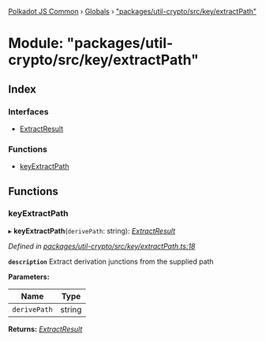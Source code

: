 [Polkadot JS Common](../README.md) › [Globals](../globals.md) › ["packages/util-crypto/src/key/extractPath"](_packages_util_crypto_src_key_extractpath_.md)

# Module: "packages/util-crypto/src/key/extractPath"

## Index

### Interfaces

* [ExtractResult](../interfaces/_packages_util_crypto_src_key_extractpath_.extractresult.md)

### Functions

* [keyExtractPath](_packages_util_crypto_src_key_extractpath_.md#keyextractpath)

## Functions

###  keyExtractPath

▸ **keyExtractPath**(`derivePath`: string): *[ExtractResult](../interfaces/_packages_util_crypto_src_key_extractpath_.extractresult.md)*

*Defined in [packages/util-crypto/src/key/extractPath.ts:18](https://github.com/polkadot-js/common/blob/e5dd55e4/packages/util-crypto/src/key/extractPath.ts#L18)*

**`description`** Extract derivation junctions from the supplied path

**Parameters:**

Name | Type |
------ | ------ |
`derivePath` | string |

**Returns:** *[ExtractResult](../interfaces/_packages_util_crypto_src_key_extractpath_.extractresult.md)*
